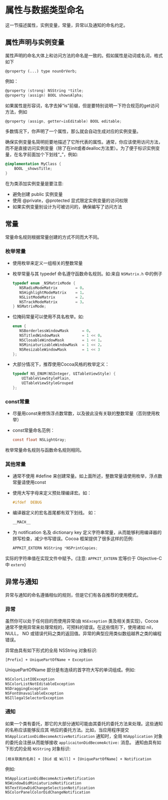 # 属性与数据类型命名

这一节描述属性，实例变量，常量，异常以及通知的命名约定。

## 属性声明与实例变量

属性声明的命名大体上和访问方法的命名是一致的。假如属性是动词或名词，格式如下

```
@property (...) type nounOrVerb;
```

例如：

```objective-c
@property (strong) NSString *title;
@property (assign) BOOL showsAlpha;
```

如果属性是形容词，名字去掉“is”前缀，但是要特别说明一下符合规范的get访问方法，例如

```objective-c
@property (assign, getter=isEditable) BOOL editable;
```

多数情况下，你声明了一个属性，那么就会自动生成对应的实例变量。

确保实例变量名简明扼要地描述了它所代表的属性。通常，你应该使用访问方法，而不是直接访问实例变量（除了在init或者dealloc方法里）。为了便于标识实例变量，在名字前面加个下划线“_”，例如:

```objective-c
@implementation MyClass {
    BOOL _showsTitle;
}
```

在为类添加实例变量是要注意:

* 避免创建 public 实例变量
* 使用 @private，@protected 显式限定实例变量的访问权限
* 如果实例变量别设计为可被访问的，确保编写了访问方法

## 常量

常量命名规则根据常量创建的方式不同而大不同。

### 枚举常量

* 使用枚举来定义一组相关的整数常量
* 枚举常量与其 typedef 命名遵守函数命名规则。如:来自 `NSMatrix.h` 中的例子

  ```objective-c
  typedef enum _NSMatrixMode {
     NSRadioModeMatrix        = 0，
     NSHighlightModeMatrix    = 1，
     NSListModeMatrix         = 2，
     NSTrackModeMatrix        = 3，
  } NSMatrixMode;
  ```

* 位掩码常量可以使用不具名枚举。如:

   ```objective-c
  enum {
      NSBorderlessWindowMask      = 0，
      NSTitledWindowMask          = 1 << 0，
      NSClosableWindowMask        = 1 << 1，
      NSMiniaturizableWindowMask  = 1 << 2，
      NSResizableWindowMask       = 1 << 3
  };
  ```
  
* 大部分情况下，推荐使用Cocoa风格的枚举定义：

   ```objective-c
   typedef NS_ENUM(NSInteger, UITableViewStyle) {
       UITableViewStylePlain,
       UITableViewStyleGrouped
   };
   ```

### const常量

* 尽量用const来修饰浮点数常数，以及彼此没有关联的整数常量（否则使用枚举）
* const常量命名范例：

  ```objective-c
  const float NSLightGray;
  ```

 枚举常量命名规则与函数命名规则相同。

### 其他常量

* 通常不使用 #define 来创建常量。如上面所述，整数常量请使用枚举，浮点数常量请使用const
* 使用大写字母来定义预处理编译宏。如： 

  ```objective-c
  #ifdef  DEBUG
  ```

* 编译器定义的宏名首尾都有双下划线。 如： 

  ```objective-c
  __MACH__
  ```

* 为 notification 名及 dictionary key 定义字符串常量，从而能够利用编译器的拼写检查，减少书写错误。Cocoa 框架提供了很多这样的范例:

  ```objective-c
  APPKIT_EXTERN NSString *NSPrintCopies;
  ```

 实际的字符串值在实现文件中赋予。(注意: `APPKIT_EXTERN` 宏等价于 Objective-C 中 `extern`)

## 异常与通知

异常与通知的命名遵循相似的规则，但是它们有各自推荐的使用模式。

### 异常

虽然你可以处于任何目的而使用异常(由 `NSException` 类及相关类实现)，Cocoa 通常不使用异常来处理常规的，可预料的错误。在这些情形下，使用诸如 nil， NULL， NO 或错误代码之类的返回值。异常的典型应用类似数组越界之类的编程错误。

异常由具有如下形式的全局 NSString 对象标识:

```
[Prefix] + UniquePartOfName + Exception
```

UniquePartOfName 部分是有连续的首字符大写的单词组成。例如:

```objective-c
NSColorListIOException
NSColorListNotEditableException
NSDraggingException
NSFontUnavailableException
NSIllegalSelectorException
```

### 通知

如果一个类有委托，那它的大部分通知可能由其委托的委托方法来处理。这些通知的名称应该能够反应其 响应的委托方法。比如，当应用程序提交 `NSApplicationDidBecomeActiveNotification` 通知时，全局 `NSApplication` 对象的委托会注册从而能够接收 `applicaitonDidBecomeActive:` 消息。
通知由具有如下形式的全局 `NSString` 对象标识:

```
[相关联类的名称] + [Did 或 Will] + [UniquePartOfName] + Notification
```

例如:

```objective-c
NSApplicationDidBecomeActiveNotification
NSWindowDidMiniaturizeNotification
NSTextViewDidChangeSelectionNotification
NSColorPanelColorDidChangeNotification
```
